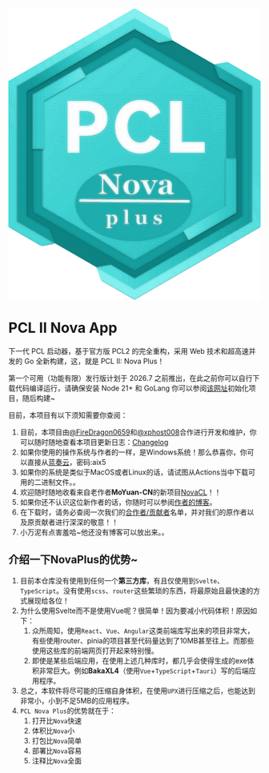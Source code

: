 <img src="./frontend/src/assets/images/NovaPlusRaw.png" alt="Logo" align="center" />

# PCL II Nova App

下一代 PCL 启动器，基于官方版 PCL2 的完全重构，采用 Web 技术和超高速并发的 Go 全新构建，这，就是 PCL II: Nova Plus！

第一个可用（功能有限）发行版计划于 2026.7 之前推出，在此之前你可以自行下载代码编译运行，请确保安装 Node 21+ 和 GoLang
你可以参阅[该网址](https://wails.io/docs/gettingstarted/installation)初始化项目，随后构建~

目前，本项目有以下须知需要你查阅：


1. 目前，本项目由[@FireDragon0659](https://github.com/FireDragon0659)和[@xphost008](https://github.com/xphost008)合作进行开发和维护，你可以随时随地查看本项目更新日志：[Changelog](./CHANGELOG.md)
2. 如果你使用的操作系统与作者的一样，是Windows系统！那么恭喜你，你可以直接从[蓝奏云](https://wwdy.lanzoub.com/b0sxw1u2h)，密码:aix5
3. 如果你的系统是类似于MacOS或者Linux的话，请试图从Actions当中下载可用的二进制文件。。
4. 欢迎随时随地收看来自老作者**MoYuan-CN**的新项目[NovaCL](https://github.com/NEXORA-Studios/NovaCL)！！
5. 如果你还不认识这位新作者的话，你随时可以参阅[作者的博客](https://xphost008.github.io)。
6. 在下载时，请务必查阅一次我们的[合作者/贡献者](./CONTRIBUTION.md)名单，并对我们的原作者以及原贡献者进行深深的敬意！！
7. 小万泥有点害羞哈~他还没有博客可以放出来。。

## 介绍一下NovaPlus的优势~

1. 目前本仓库没有使用到任何一个**第三方库**，有且仅使用到```Svelte```、```TypeScript```。没有使用```scss```、```router```这些繁琐的东西，将最原始且最快速的方式展现给各位！
2. 为什么使用Svelte而不是使用Vue呢？很简单！因为要减小代码体积！原因如下：
   1. 众所周知，使用```React```、```Vue```、```Angular```这类前端库写出来的项目非常大，有些使用router、pinia的项目甚至代码量达到了10MB甚至往上。而那些使用这些库的前端网页打开起来特别慢。
   2. 即使是某些后端应用，在使用上述几种库时，都几乎会使得生成的exe体积非常巨大。例如**BakaXL4**（使用```Vue```+```TypeScript```+```Tauri```）写的后端应用程序。
3. 总之，本软件将尽可能的压缩自身体积，在使用```UPX```进行压缩之后，也能达到非常小，小到不足5MB的应用程序。
4. ```PCL Nova Plus```的优势就在于：
   1. 打开比```Nova```快速
   2. 体积比```Nova```小
   3. 打包比```Nova```简单
   4. 部署比```Nova```容易
   5. 注释比```Nova```全面
